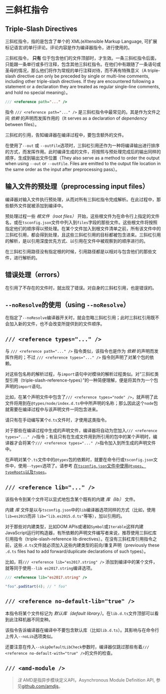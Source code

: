 # 三斜杠指令

## Triple-Slash Directives

三斜杠指令，指的是包含了单个的 XML(eXtensible Markup Language, 可扩展标记语言)的单行评论。评论内容是作为编译器指令，进行使用的。

三斜杠指令， **只有** 位于包含他们的文件顶部时，才生效。一条三斜杠指令后面，只能跟一条单行或多行注释，包含其他三斜杠指令。在他们中有跟随了一条语句或圣母的情况，那么他们将作为常规的单行注释对待，而不再有特殊意义（A triple-slash directive can only be preceded by single or multi-line comments, including other triple-slash directives. If they are encountered following a statement or a declaration they are treated as regular single-line comments, and hold no special meaning）。

```typescript
/// <reference path="..." />
```

指令 `/// <reference path="..." />` 是三斜杠指令中最常见的。其是作为文件之间 *依赖* 的声明而发挥作用的（It serves as a declaration of *dependency* between files）。

三斜杠的引用，告知编译器在编译过程中，要包含额外的文件。

在使用了`--out` 或 `--outFile`选项时，三斜杠引用还作为一种将编译输出进行排序的方式，而发挥作用。此时编译生成的文件，将按照与预处理完成后的输出同样的顺序，生成到输出文件位置（They also serve as a method to order the output when using `--out` or `--outFile`. Files are emitted to the output file location in the same order as the input after preprocessing pass）。

## 输入文件的预处理（preprocessing input files）

编译器对输入文件执行预处理，从而对所有三斜杠指令完成解析。在此过程中，那些额外文件就被添加到编译中。

预处理过程一些 *根文件（root files）* 开始，这些根文件为在命令行上指定的文件名，或在`tsconfig.json`文件中列入到`files`字段的那些文件。这些根文件将按照指定他们的顺序得以预处理。在某个文件加入到根文件清单之前，所有该文件中的三斜杠引用，都会得到处理，且这些三斜杠引用的目标都被包含进来。三斜杠引用的解析，是以引用深度优先方式、以引用在文件中被观察到的顺序进行的。

在三斜杠引用路径没有指定根的时候，引用路径都是以相对与包含他们的那些文件，进行解析的。

## 错误处理（errors）

在引用了不存在的文件时，就出现了错误。对自身的三斜杠引用，也是错误的。

## `--noResolve`的使用（using `--noResolve`）

在指定了`--noResolve`编译器开关时，就会忽略三斜杠引用；此时三斜杠引用既不会加入新的文件，也不会改变所提供到的文件顺序。

## `/// <reference types="..." />`

与 `/// <reference path="..." />` 指令类似，该指令也是作为 *依赖* 的声明而发挥作用的；不过 `/// <reference types="..." />` 指令则声明了对某个包的依赖。

对这些包名称的解析过程，与`import`语句中对模块的解析过程类似。对“三斜杠类型引用（triple-slash-reference-types）”的一种简便理解，便是将其作为一个包声明的`import`语句。

比如，在某个声明文件中包含了`/// <reference types="node" />`，就声明了此文件将用到在`@types/node/index.d.ts`中中所声明的名称；那么因此这个`node`包就需要在编译过程中与该声明文件一同包含进来。

请只有在手动编写某个`d.ts`文件时，才使用这类指令。

对于那些在编译过程中生成的声明文件，编译器将自动为您加入`/// <reference types="..." />`指令；有且只有在生成文件用到所引用的包中的某个声明时，编译器才会将某个`/// <reference types="..." />`指令加入到所生成的声明文件中。

在声明对某个`.ts`文件中的`@types`包的依赖时，就要在命令行或`tsconfig.json`文件中，使用`--types`选项了。请参考 [在`tsconfig.json`文件中使用`@types`、`typeRoots`以及`types`](tsconfig-json.md#types-typeroots-and-types)。

## `/// <reference lib="..." />`

该指令令到某个文件可以显式地包含某个既有的内建 *库（lib）* 文件。

内建 *库* 文件是以与`tsconfig.json`中的`lib`编译器选项同样的方式（比如，使用`lib=es2015`而非 `lib="lib.es2015.d.ts"`等等），加以引用的。

对于那些对内建类型，比如DOM APIs或诸如`Symbol`或`Iterable`这样内建 JavaScript运行时构造器，有所依赖的声明文件编写者来说，推荐使用三斜杠库引用指令（triple-slash-reference lib directives）。在没有三斜杠库引用指令之前，这些`.d.ts`文件就必须加入这些内建类型的前向/重复声明（previously these `.d.ts` files had to add forward/duplicate declarations of such types）。

比如，将`/// <reference lib="es2017.string" />` 添加到编译中的某个文件，就等同于使用`--lib es2017.string`编译选项。

```typescript
/// <reference lib="es2017.string" />

"foo".padStart(4); // " foo"
```

## `/// <reference no-default-lib="true" />`

本指令将某个文件标记为 *默认库（default library）*。在`lib.d.ts`文件顶部可以看到此注释机器不同变种。

该指令告诉编译器在编译中不要包含默认库（比如`lib.d.ts`）。其影响与在命令行上传入`--noLib`选项类似。

还要注意在传入`--skipDefaultLibCheck`参数时，编译器仅跳过那些有着`/// <reference no-default-with="true" />`的文件的检查。


## `/// <amd-module />`

>  *注* AMD是指异步模块定义API，Asynchronous Module Definition API, 参见[github.com/amdjs](https://github.com/amdjs/amdjs-api/wiki/AMD)。


